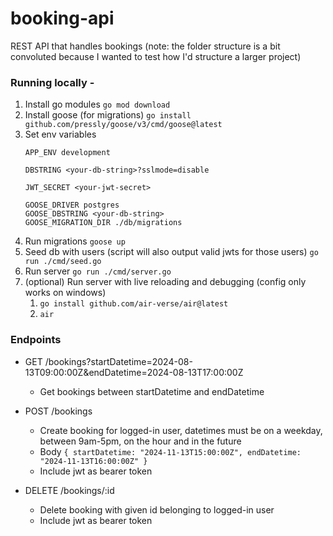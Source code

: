 # booking-api 

REST API that handles bookings (note: the folder structure is a bit convoluted because I wanted to test how I'd structure a larger project)

### Running locally -
1. Install go modules `go mod download`
2. Install goose (for migrations) `go install github.com/pressly/goose/v3/cmd/goose@latest`
3. Set env variables
    ```
    APP_ENV development

    DBSTRING <your-db-string>?sslmode=disable
    
    JWT_SECRET <your-jwt-secret>
    
    GOOSE_DRIVER postgres
    GOOSE_DBSTRING <your-db-string>
    GOOSE_MIGRATION_DIR ./db/migrations
    ```
4. Run migrations `goose up`
5. Seed db with users (script will also output valid jwts for those users) `go run ./cmd/seed.go`
6. Run server `go run ./cmd/server.go`
7. (optional) Run server with live reloading and debugging (config only works on windows) 
   1. `go install github.com/air-verse/air@latest` 
   2. `air`

### Endpoints
- GET /bookings?startDatetime=2024-08-13T09:00:00Z&endDatetime=2024-08-13T17:00:00Z
  - Get bookings between startDatetime and endDatetime
- POST /bookings 
  - Create booking for logged-in user, datetimes must be on a weekday, between 9am-5pm, on the hour and in the future
  - Body `{ startDatetime: "2024-11-13T15:00:00Z", endDatetime: "2024-11-13T16:00:00Z" }`
  - Include jwt as bearer token
  
- DELETE /bookings/:id
  - Delete booking with given id belonging to logged-in user
  - Include jwt as bearer token